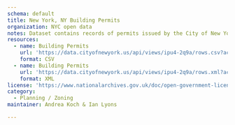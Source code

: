 ```yaml
---
schema: default
title: New York, NY Building Permits
organization: NYC open data
notes: Dataset contains records of permits issued by the City of New York for construction and demolition.  Dataset created in April, 2013.  Contains latitude and longitude.
resources:
  - name: Building Permits
    url: 'https://data.cityofnewyork.us/api/views/ipu4-2q9a/rows.csv?accessType=DOWNLOAD'
    format: CSV
  - name: Building Permits
    url: 'https://data.cityofnewyork.us/api/views/ipu4-2q9a/rows.xml?accessType=DOWNLOAD'
    format: XML
license: 'https://www.nationalarchives.gov.uk/doc/open-government-licence/version/3/'
category:
  - Planning / Zoning
maintainer: Andrea Koch & Ian Lyons

---
```

